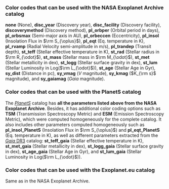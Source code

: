 ### Color codes that can be used with the NASA Exoplanet Archive catalog
 
**none** (None),  **disc_year** (Discovery year), **disc_facility** (Discovery facility), **discoverymethod** (Discovery method),  **pl_orbper** (Orbital period in days), **pl_orbsmax** (Semi-major axis  in AU), **pl_orbeccen** (Eccentricity), **pl_insol** (Insolation Flux in $\rm S_{\oplus}$), **pl_eqt** (Eq. temperature  in K), **pl_rvamp** (Radial Velocity semi-amplitude in m/s), **pl_trandep** (Transit depth), **st_teff** (Stellar effective temperature in K), **st_rad** (Stellar radius in $\rm R_{\odot}$), **st_mass** (Stellar mass in $\rm M_{\odot}$), **st_met** (Stellar metallicity in dex), **st_logg** (Stellar surface gravity in dex), **st_lum** (Stellar Luminosity in Log($\rm L_{\odot}$)), **st_age** (Stellar Age in Gyr), **sy_dist** (Distance in pc), **sy_vmag** ($V$ magnitude), **sy_kmag** ($K_{\rm s}$ magnitude), and **sy_gaiamag** ($Gaia$ magnitude). 
 
### Color codes that can be used with the PlanetS catalog

The [*PlanetS*](https://dace.unige.ch/exoplanets/) catalog has **all the parameters listed above from the NASA Exoplanet Archive**. Besides, it has additional color coding options such as **TSM** (Transmission Spectroscopy Metric) and **ESM** (Emission Spectroscopy Metric), which were computed homogeneously for the complete catalog. It also includes other parameters computed homogeneously such as **pl_insol_PlanetS** (Insolation Flux in $\rm S_{\oplus}$) and **pl_eqt_PlanetS** (Eq. temperature  in K), as well as different parameters extracted from the [*Gaia* DR3](https://ui.adsabs.harvard.edu/abs/2023A%26A...674A...1G/abstract) catalog: **st_teff_gaia** (Stellar effective temperature in K), **st_met_gaia** (Stellar metallicity in dex), **st_logg_gaia** (Stellar surface gravity in dex), **st_age_gaia** (Stellar Age in Gyr), and **st_lum_gaia** (Stellar Luminosity in Log($\rm L_{\odot}$)).

### Color codes that can be used with the Exoplanet.eu catalog

Same as in the NASA Exoplanet Archive. 
